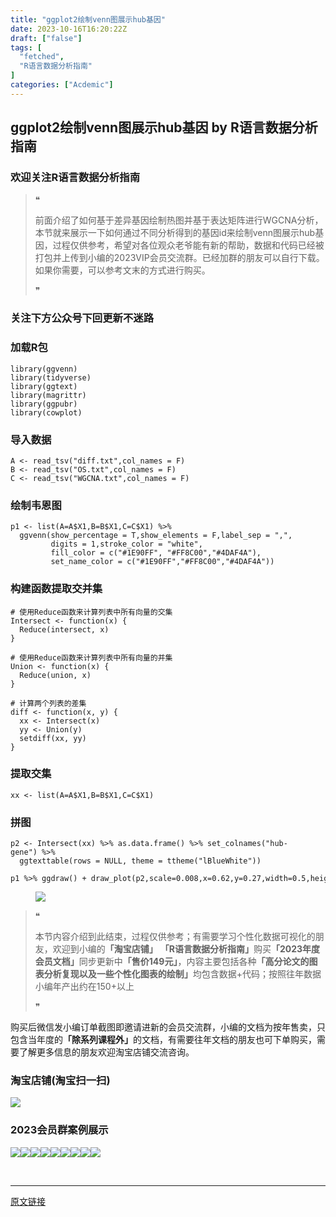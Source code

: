 ```yaml
---
title: "ggplot2绘制venn图展示hub基因"
date: 2023-10-16T16:20:22Z
draft: ["false"]
tags: [
  "fetched",
  "R语言数据分析指南"
]
categories: ["Acdemic"]
---
```

ggplot2绘制venn图展示hub基因 by R语言数据分析指南
------
<div><section data-tool="mdnice编辑器" data-website="https://www.mdnice.com"><h3 data-tool="mdnice编辑器"><span></span><span><span></span>欢迎关注R语言数据分析指南</span><span></span></h3><blockquote data-tool="mdnice编辑器"><span>❝</span><p>前面介绍了如何基于差异基因绘制热图并基于表达矩阵进行WGCNA分析，本节就来展示一下如何通过不同分析得到的基因id来绘制venn图展示hub基因，过程仅供参考，希望对各位观众老爷能有新的帮助，数据和代码已经被打包并上传到小编的2023VIP会员交流群。已经加群的朋友可以自行下载。如果你需要，可以参考文末的方式进行购买。</p><span>❞</span></blockquote><h3 data-tool="mdnice编辑器"><span></span><span><span></span>关注下方公众号下回更新不迷路</span><span></span></h3><section><mp-common-profile data-pluginname="mpprofile" data-id="Mzg3MzQzNTYzMw==" data-headimg="http://mmbiz.qpic.cn/mmbiz_png/EibnicgwScTAZF0rpeZII9Ltl26VbVagriczTria1fib3XgjwwHEHFjPzkmGpqWDVVHBSzhENictUM2iavAKiaM5lc9USw/0?wx_fmt=png" data-nickname="R语言数据分析指南" data-alias="YanJANtwo" data-signature="R语言重症爱好者，喜欢绘制各种精美的图表，喜欢的小伙伴可以关注我，跟我一起学习" data-from="0" data-is_biz_ban="0"></mp-common-profile></section><h3 data-tool="mdnice编辑器"><span></span><span><span></span>加载R包</span><span></span></h3><pre data-tool="mdnice编辑器"><span></span><code><span>library</span>(ggvenn)<br><span>library</span>(tidyverse)<br><span>library</span>(ggtext)<br><span>library</span>(magrittr)<br><span>library</span>(ggpubr)<br><span>library</span>(cowplot)<br></code></pre><h3 data-tool="mdnice编辑器"><span></span><span><span></span>导入数据</span><span></span></h3><pre data-tool="mdnice编辑器"><span></span><code>A &lt;- read_tsv(<span>"diff.txt"</span>,col_names = F)<br>B &lt;- read_tsv(<span>"OS.txt"</span>,col_names = F)<br>C &lt;- read_tsv(<span>"WGCNA.txt"</span>,col_names = F)<br></code></pre><h3 data-tool="mdnice编辑器"><span></span><span><span></span>绘制韦恩图</span><span></span></h3><pre data-tool="mdnice编辑器"><span></span><code>p1 &lt;- list(A=A$X1,B=B$X1,C=C$X1) %&gt;% <br>  ggvenn(show_percentage = <span>T</span>,show_elements = <span>F</span>,label_sep = <span>","</span>,<br>         digits = <span>1</span>,stroke_color = <span>"white"</span>,<br>         fill_color = c(<span>"#1E90FF"</span>, <span>"#FF8C00"</span>,<span>"#4DAF4A"</span>),<br>         set_name_color = c(<span>"#1E90FF"</span>,<span>"#FF8C00"</span>,<span>"#4DAF4A"</span>))<br></code></pre><h3 data-tool="mdnice编辑器"><span></span><span><span></span>构建函数提取交并集</span><span></span></h3><pre data-tool="mdnice编辑器"><span></span><code><span># 使用Reduce函数来计算列表中所有向量的交集</span><br>Intersect &lt;- <span>function</span>(x) {<br>  Reduce(intersect, x)<br>}<br><br><span># 使用Reduce函数来计算列表中所有向量的并集</span><br>Union &lt;- <span>function</span>(x) {<br>  Reduce(union, x)<br>}<br><br><span># 计算两个列表的差集</span><br>diff &lt;- <span>function</span>(x, y) {<br>  xx &lt;- Intersect(x)<br>  yy &lt;- Union(y)<br>  setdiff(xx, yy)<br>}<br></code></pre><h3 data-tool="mdnice编辑器"><span></span><span><span></span>提取交集</span><span></span></h3><pre data-tool="mdnice编辑器"><span></span><code>xx &lt;- list(A=A$X1,B=B$X1,C=C$X1)<br></code></pre><h3 data-tool="mdnice编辑器"><span></span><span><span></span>拼图</span><span></span></h3><pre data-tool="mdnice编辑器"><span></span><code>p2 &lt;- Intersect(xx) %&gt;% as.data.frame() %&gt;% set_colnames(<span>"hub-gene"</span>) %&gt;% <br>  ggtexttable(rows = <span>NULL</span>, theme = ttheme(<span>"lBlueWhite"</span>))<br><br>p1 %&gt;% ggdraw() + draw_plot(p2,scale=<span>0.008</span>,x=<span>0.62</span>,y=<span>0.27</span>,width=<span>0.5</span>,height=<span>0.1</span>)<br></code></pre><figure data-tool="mdnice编辑器"><img data-ratio="1.2132505175983437" data-src="https://mmbiz.qpic.cn/mmbiz_png/EibnicgwScTAZ7jmBldicBLDw3cHVcJXd2xzoL4IPGdpoE46kiaedmmWllkiaiaMKk7RicUrbsxk0xc3BCPh6MCcEM0JA/640?wx_fmt=png" data-type="png" data-w="966" src="https://mmbiz.qpic.cn/mmbiz_png/EibnicgwScTAZ7jmBldicBLDw3cHVcJXd2xzoL4IPGdpoE46kiaedmmWllkiaiaMKk7RicUrbsxk0xc3BCPh6MCcEM0JA/640?wx_fmt=png"></figure><blockquote data-tool="mdnice编辑器"><span>❝</span><p>本节内容介绍到此结束，过程仅供参考；有需要学习个性化数据可视化的朋友，欢迎到小编的<strong>「淘宝店铺」</strong> <strong>「R语言数据分析指南」</strong>购买<strong>「2023年度会员文档」</strong>同步更新中<strong>「售价149元」</strong>，内容主要包括各种<strong>「高分论文的图表分析复现以及一些个性化图表的绘制」</strong>均包含数据+代码；按照往年数据小编年产出约在150+以上</p><span>❞</span></blockquote><p data-tool="mdnice编辑器">购买后微信发小编订单截图即邀请进新的会员交流群，小编的文档为按年售卖，只包含当年度的<strong>「除系列课程外」</strong>的文档，有需要往年文档的朋友也可下单购买，需要了解更多信息的朋友欢迎淘宝店铺交流咨询。</p><h3 data-tool="mdnice编辑器"><span></span><span><span></span>淘宝店铺(淘宝扫一扫)</span><span></span></h3><p><img data-galleryid="" data-ratio="1.0210420841683367" data-s="300,640" data-src="https://mmbiz.qpic.cn/mmbiz_jpg/EibnicgwScTAbvhPDLGT8NaialEsht92PTYNJWpmVLfoYGic1uha5FyBrDCibibZCLjiazgvpT1XcdwibfVywD2el0VAgg/640?wx_fmt=jpeg" data-type="jpeg" data-w="998" src="https://mmbiz.qpic.cn/mmbiz_jpg/EibnicgwScTAbvhPDLGT8NaialEsht92PTYNJWpmVLfoYGic1uha5FyBrDCibibZCLjiazgvpT1XcdwibfVywD2el0VAgg/640?wx_fmt=jpeg"></p><h3 data-tool="mdnice编辑器"><span></span><span><span></span>2023会员群案例展示</span><span></span></h3><p data-tool="mdnice编辑器"><img data-ratio="0.4255555555555556" data-src="https://mmbiz.qpic.cn/mmbiz_png/EibnicgwScTAZ7jmBldicBLDw3cHVcJXd2xozzdWxaWQl6icLesVsD9ONt7uXB1lM59QUEHtiaLQlxBOrHRF3j8xfGg/640?wx_fmt=png" data-type="png" data-w="900" src="https://mmbiz.qpic.cn/mmbiz_png/EibnicgwScTAZ7jmBldicBLDw3cHVcJXd2xozzdWxaWQl6icLesVsD9ONt7uXB1lM59QUEHtiaLQlxBOrHRF3j8xfGg/640?wx_fmt=png"><img data-ratio="0.4255555555555556" data-src="https://mmbiz.qpic.cn/mmbiz_png/EibnicgwScTAZ7jmBldicBLDw3cHVcJXd2xAZcVgAeIPk8yNEc4E68XZZGNnThaWtyg11fwwj4eWicAu1RHoZVhyjQ/640?wx_fmt=png" data-type="png" data-w="900" src="https://mmbiz.qpic.cn/mmbiz_png/EibnicgwScTAZ7jmBldicBLDw3cHVcJXd2xAZcVgAeIPk8yNEc4E68XZZGNnThaWtyg11fwwj4eWicAu1RHoZVhyjQ/640?wx_fmt=png"><img data-ratio="0.4255555555555556" data-src="https://mmbiz.qpic.cn/mmbiz_png/EibnicgwScTAZ7jmBldicBLDw3cHVcJXd2xaIJyGAszHlG3VgVTJNLLzLvbXv8dicJ43CA7ibfhgsB1j3ytwLzibibxAw/640?wx_fmt=png" data-type="png" data-w="900" src="https://mmbiz.qpic.cn/mmbiz_png/EibnicgwScTAZ7jmBldicBLDw3cHVcJXd2xaIJyGAszHlG3VgVTJNLLzLvbXv8dicJ43CA7ibfhgsB1j3ytwLzibibxAw/640?wx_fmt=png"><img data-ratio="0.4255555555555556" data-src="https://mmbiz.qpic.cn/mmbiz_png/EibnicgwScTAZ7jmBldicBLDw3cHVcJXd2xeDP9MCuznKzqdO6cSXw14F9xxnzyQuePfVWVupM8NCECib1Z9yHiarLg/640?wx_fmt=png" data-type="png" data-w="900" src="https://mmbiz.qpic.cn/mmbiz_png/EibnicgwScTAZ7jmBldicBLDw3cHVcJXd2xeDP9MCuznKzqdO6cSXw14F9xxnzyQuePfVWVupM8NCECib1Z9yHiarLg/640?wx_fmt=png"><img data-ratio="0.4255555555555556" data-src="https://mmbiz.qpic.cn/mmbiz_png/EibnicgwScTAZ7jmBldicBLDw3cHVcJXd2xeMd4QxF9HHjyRDBbsARIic0zakaP63ZvVfDuMPCfW9jrAHQ1Aibfwt0g/640?wx_fmt=png" data-type="png" data-w="900" src="https://mmbiz.qpic.cn/mmbiz_png/EibnicgwScTAZ7jmBldicBLDw3cHVcJXd2xeMd4QxF9HHjyRDBbsARIic0zakaP63ZvVfDuMPCfW9jrAHQ1Aibfwt0g/640?wx_fmt=png"><img data-ratio="0.4255555555555556" data-src="https://mmbiz.qpic.cn/mmbiz_png/EibnicgwScTAZ7jmBldicBLDw3cHVcJXd2xVxd33VdGs8mCseDlaxrmsNMlyUnebXKf7aB3ktfjlshPXkyStmptOg/640?wx_fmt=png" data-type="png" data-w="900" src="https://mmbiz.qpic.cn/mmbiz_png/EibnicgwScTAZ7jmBldicBLDw3cHVcJXd2xVxd33VdGs8mCseDlaxrmsNMlyUnebXKf7aB3ktfjlshPXkyStmptOg/640?wx_fmt=png"><img data-ratio="0.4255555555555556" data-src="https://mmbiz.qpic.cn/mmbiz_png/EibnicgwScTAZ7jmBldicBLDw3cHVcJXd2xTCTBJCc2iaiaDDoRT5ICyvltnBwedNEeXibXNaictyZ3I1hxJiaZLXaicQsw/640?wx_fmt=png" data-type="png" data-w="900" src="https://mmbiz.qpic.cn/mmbiz_png/EibnicgwScTAZ7jmBldicBLDw3cHVcJXd2xTCTBJCc2iaiaDDoRT5ICyvltnBwedNEeXibXNaictyZ3I1hxJiaZLXaicQsw/640?wx_fmt=png"><img data-ratio="0.4255555555555556" data-src="https://mmbiz.qpic.cn/mmbiz_png/EibnicgwScTAZ7jmBldicBLDw3cHVcJXd2x8pAibPMoAXcOvKPhCMkup6qBpeMUib5VvJydLVXFfNic91gpywqPrrBzw/640?wx_fmt=png" data-type="png" data-w="900" src="https://mmbiz.qpic.cn/mmbiz_png/EibnicgwScTAZ7jmBldicBLDw3cHVcJXd2x8pAibPMoAXcOvKPhCMkup6qBpeMUib5VvJydLVXFfNic91gpywqPrrBzw/640?wx_fmt=png"><img data-ratio="0.4255555555555556" data-src="https://mmbiz.qpic.cn/mmbiz_png/EibnicgwScTAZ7jmBldicBLDw3cHVcJXd2xYHSZRBOnURib13CohELVBQSiaTdT0bFwuBbnpga626wUs74DU0rZWq5Q/640?wx_fmt=png" data-type="png" data-w="900" src="https://mmbiz.qpic.cn/mmbiz_png/EibnicgwScTAZ7jmBldicBLDw3cHVcJXd2xYHSZRBOnURib13CohELVBQSiaTdT0bFwuBbnpga626wUs74DU0rZWq5Q/640?wx_fmt=png"></p></section><p><br></p><p><mp-style-type data-value="3"></mp-style-type></p></div>  
<hr>
<a href="https://mp.weixin.qq.com/s/F-2NT6-2jcC5v4a15Ocf8Q",target="_blank" rel="noopener noreferrer">原文链接</a>
